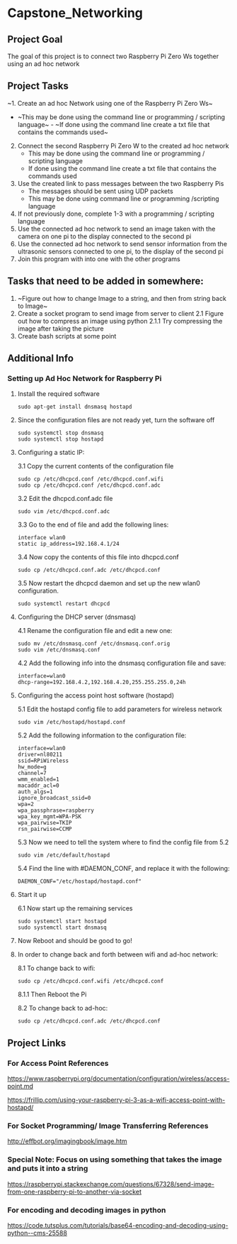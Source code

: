 # Capstone_Networking

## Project Goal
The goal of this project is to connect two Raspberry Pi Zero Ws together using an ad hoc network

## Project Tasks
~1. Create an ad hoc Network using one of the Raspberry Pi Zero Ws~
   - ~This may be done using the command line or programming / scripting language~
    - ~If done using the command line create a txt file that contains the commands used~
2. Connect the second Raspberry Pi Zero W to the created ad hoc network
   - This may be done using the command line or programming / scripting language
    - If done using the command line create a txt file that contains the commands used
3. Use the created link to pass messages between the two Raspberry Pis
   - The messages should be sent using UDP packets 
   - This may be done using command line or programming /scripting language
4. If not previously done, complete 1-3 with a programming / scripting language
5. Use the connected ad hoc network to send an image taken with the camera on one pi to the display connected to the second pi
6. Use the connected ad hoc network to send sensor information from the ultrasonic sensors connected to one pi, to the display of the second pi
7. Join this program with into one with the other programs

## Tasks that need to be added in somewhere:
1. ~Figure out how to change Image to a string, and then from string back to Image~
2. Create a socket program to send image from server to client
   2.1 Figure out how to compress an image using python
      2.1.1 Try compressing the image after taking the picture
3. Create bash scripts at some point

## Additional Info
### Setting up Ad Hoc Network for Raspberry Pi
1. Install the required software
   ```
   sudo apt-get install dnsmasq hostapd
   ```
2. Since the configuration files are not ready yet, turn the software off
   ```
   sudo systemctl stop dnsmasq
   sudo systemctl stop hostapd
   ```
3. Configuring a static IP:
   
   3.1 Copy the current contents of the configuration file
      ```
      sudo cp /etc/dhcpcd.conf /etc/dhcpcd.conf.wifi
      sudo cp /etc/dhcpcd.conf /etc/dhcpcd.conf.adc
      ```
   3.2 Edit the dhcpcd.conf.adc file
      ```
      sudo vim /etc/dhcpcd.conf.adc
      ```
   3.3 Go to the end of file and add the following lines:
      ```
      interface wlan0
      static ip_address=192.168.4.1/24
      ```
   3.4 Now copy the contents of this file into dhcpcd.conf
      ```
      sudo cp /etc/dhcpcd.conf.adc /etc/dhcpcd.conf
      ```
   3.5 Now restart the dhcpcd daemon and set up the new wlan0 configuration.
      ```
      sudo systemctl restart dhcpcd
      ```
4. Configuring the DHCP server (dnsmasq)
   
   4.1 Rename the configuration file and edit a new one:
      ```
      sudo mv /etc/dnsmasq.conf /etc/dnsmasq.conf.orig
      sudo vim /etc/dnsmasq.conf
      ```
   4.2 Add the following info into the dnsmasq configuration file and save:
      ```
      interface=wlan0
      dhcp-range=192.168.4.2,192.168.4.20,255.255.255.0,24h
      ```
5. Configuring the access point host software (hostapd)
   
   5.1 Edit the hostapd config file to add parameters for wireless network
      ```
      sudo vim /etc/hostapd/hostapd.conf
      ```
   5.2 Add the following information to the configuration file:
      ```
      interface=wlan0
      driver=nl80211
      ssid=RPiWireless
      hw_mode=g
      channel=7
      wmm_enabled=1
      macaddr_acl=0
      auth_algs=1
      ignore_broadcast_ssid=0
      wpa=2
      wpa_passphrase=raspberry
      wpa_key_mgmt=WPA-PSK
      wpa_pairwise=TKIP
      rsn_pairwise=CCMP
      ```
   5.3 Now we need to tell the system where to find the config file from 5.2
      ```
      sudo vim /etc/default/hostapd
      ```
   5.4 Find the line with #DAEMON_CONF, and replace it with the following:
      ```
      DAEMON_CONF="/etc/hostapd/hostapd.conf"
      ```
6. Start it up
   
   6.1 Now start up the remaining services
      ```
      sudo systemctl start hostapd
      sudo systemctl start dnsmasq
      ```
7. Now Reboot and should be good to go!
8. In order to change back and forth between wifi and ad-hoc network:
   
   8.1 To change back to wifi:
      ```
      sudo cp /etc/dhcpcd.conf.wifi /etc/dhcpcd.conf
      ```
   
   8.1.1 Then Reboot the Pi
   
   8.2 To change back to ad-hoc:
      ```
      sudo cp /etc/dhcpcd.conf.adc /etc/dhcpcd.conf
      ```
## Project Links
### For Access Point References
https://www.raspberrypi.org/documentation/configuration/wireless/access-point.md

https://frillip.com/using-your-raspberry-pi-3-as-a-wifi-access-point-with-hostapd/
### For Socket Programming/ Image Transferring References

http://effbot.org/imagingbook/image.htm

### Special Note: Focus on using something that takes the image and puts it into a string

https://raspberrypi.stackexchange.com/questions/67328/send-image-from-one-raspberry-pi-to-another-via-socket

### For encoding and decoding images in python

https://code.tutsplus.com/tutorials/base64-encoding-and-decoding-using-python--cms-25588


